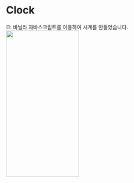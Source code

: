 # Clock<br>
⏰: 바닐라 자바스크립트를 이용하여 시계를 만들었습니다. <br>
<img src="(https://user-images.githubusercontent.com/89337508/176103285-7bf3c6cf-3497-4ee0-ac8d-cc8ab4a9c5f1.gif)" width="200" height="400"/>

